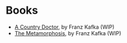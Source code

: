 # Books

* [A Country Doctor](../a-country-doctor/), by Franz Kafka (WIP)
* [The Metamorphosis](../metamorphosis/), by Franz Kafka (WIP)
